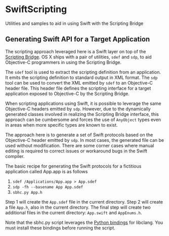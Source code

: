 # SwiftScripting
Utilities and samples to aid in using Swift with the Scripting Bridge

## Generating Swift API for a Target Application

The scripting approach leveraged here is a Swift layer on top of the [Scripting Bridge](https://developer.apple.com/library/mac/documentation/Cocoa/Conceptual/ScriptingBridgeConcepts/Introduction/Introduction.html).
OS X ships with a pair of utilities, `sdef` and `sdp`, to aid Objective-C programmers in using the Scripting Bridge.

The `sdef` tool is used to extract the scripting definition from an application. It emits the scripting 
definition to standard output in XML format. The `sdp` tool can be used to convert the XML emitted by
`sdef` to an Objective-C header file. This header file defines the scripting interface for a target application
exposed to Objective-C by the Scripting Bridge.

When scripting applications using Swift, it is possible to leverage the same Objective-C headers emitted by `sdp`. 
However, due to the dynamically generated classes involved in realizing the Scripting Bridge interface, this approach 
can be cumbersome and forces the use of `AnyObject` types even in areas when more specific types are known to
exist.

The approach here is to generate a set of Swift protocols based on the Objective-C header emitted by `sdp`. In most cases, 
the generated file can be used without modification. There are some corner cases where manual editing is required to 
correct issues or workaround bugs in the Swift compiler.

The basic recipe for generating the Swift protocols for a fictitious application called App.app is as follows

1. `sdef /Applications/App.app > App.sdef`
2. `sdp -fh --basename App App.sdef`
3. `sbhc.py App.h`

Step 1 will create the `App.sdef` file in the current directory. Step 2 will create a file `App.h`, also in the current
directory. The final step will create two additional files in the current directory: `App.swift` and `AppEnums.h`.

Note that the sbhc.py script leverages the [Python bindings](https://pypi.python.org/pypi/clang/3.5) for libclang.
You must install these bindings before running the script.
